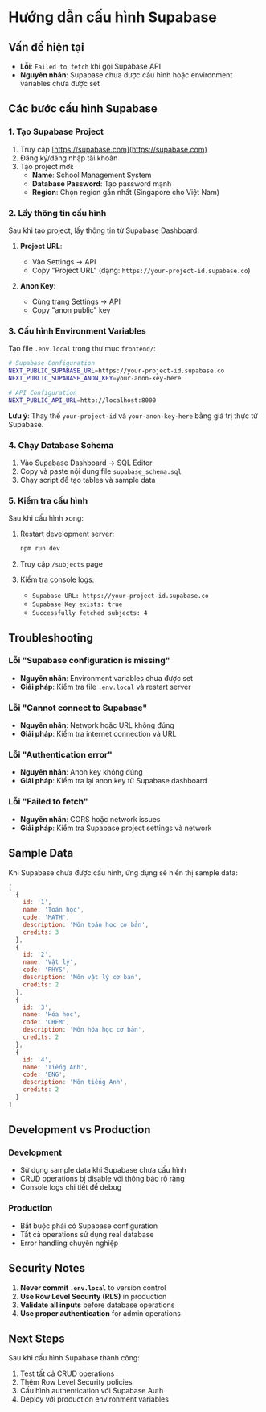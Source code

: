 # Hướng dẫn cấu hình Supabase

## Vấn đề hiện tại
- **Lỗi**: `Failed to fetch` khi gọi Supabase API
- **Nguyên nhân**: Supabase chưa được cấu hình hoặc environment variables chưa được set

## Các bước cấu hình Supabase

### 1. Tạo Supabase Project

1. Truy cập [https://supabase.com](https://supabase.com)
2. Đăng ký/đăng nhập tài khoản
3. Tạo project mới:
   - **Name**: School Management System
   - **Database Password**: Tạo password mạnh
   - **Region**: Chọn region gần nhất (Singapore cho Việt Nam)

### 2. Lấy thông tin cấu hình

Sau khi tạo project, lấy thông tin từ Supabase Dashboard:

1. **Project URL**:
   - Vào Settings → API
   - Copy "Project URL" (dạng: `https://your-project-id.supabase.co`)

2. **Anon Key**:
   - Cùng trang Settings → API
   - Copy "anon public" key

### 3. Cấu hình Environment Variables

Tạo file `.env.local` trong thư mục `frontend/`:

```bash
# Supabase Configuration
NEXT_PUBLIC_SUPABASE_URL=https://your-project-id.supabase.co
NEXT_PUBLIC_SUPABASE_ANON_KEY=your-anon-key-here

# API Configuration  
NEXT_PUBLIC_API_URL=http://localhost:8000
```

**Lưu ý**: Thay thế `your-project-id` và `your-anon-key-here` bằng giá trị thực từ Supabase.

### 4. Chạy Database Schema

1. Vào Supabase Dashboard → SQL Editor
2. Copy và paste nội dung file `supabase_schema.sql`
3. Chạy script để tạo tables và sample data

### 5. Kiểm tra cấu hình

Sau khi cấu hình xong:

1. Restart development server:
   ```bash
   npm run dev
   ```

2. Truy cập `/subjects` page
3. Kiểm tra console logs:
   - `Supabase URL: https://your-project-id.supabase.co`
   - `Supabase Key exists: true`
   - `Successfully fetched subjects: 4`

## Troubleshooting

### Lỗi "Supabase configuration is missing"
- **Nguyên nhân**: Environment variables chưa được set
- **Giải pháp**: Kiểm tra file `.env.local` và restart server

### Lỗi "Cannot connect to Supabase"
- **Nguyên nhân**: Network hoặc URL không đúng
- **Giải pháp**: Kiểm tra internet connection và URL

### Lỗi "Authentication error"
- **Nguyên nhân**: Anon key không đúng
- **Giải pháp**: Kiểm tra lại anon key từ Supabase dashboard

### Lỗi "Failed to fetch"
- **Nguyên nhân**: CORS hoặc network issues
- **Giải pháp**: Kiểm tra Supabase project settings và network

## Sample Data

Khi Supabase chưa được cấu hình, ứng dụng sẽ hiển thị sample data:

```javascript
[
  {
    id: '1',
    name: 'Toán học',
    code: 'MATH',
    description: 'Môn toán học cơ bản',
    credits: 3
  },
  {
    id: '2', 
    name: 'Vật lý',
    code: 'PHYS',
    description: 'Môn vật lý cơ bản',
    credits: 2
  },
  {
    id: '3',
    name: 'Hóa học', 
    code: 'CHEM',
    description: 'Môn hóa học cơ bản',
    credits: 2
  },
  {
    id: '4',
    name: 'Tiếng Anh',
    code: 'ENG', 
    description: 'Môn tiếng Anh',
    credits: 2
  }
]
```

## Development vs Production

### Development
- Sử dụng sample data khi Supabase chưa cấu hình
- CRUD operations bị disable với thông báo rõ ràng
- Console logs chi tiết để debug

### Production
- Bắt buộc phải có Supabase configuration
- Tất cả operations sử dụng real database
- Error handling chuyên nghiệp

## Security Notes

1. **Never commit `.env.local`** to version control
2. **Use Row Level Security (RLS)** in production
3. **Validate all inputs** before database operations
4. **Use proper authentication** for admin operations

## Next Steps

Sau khi cấu hình Supabase thành công:

1. Test tất cả CRUD operations
2. Thêm Row Level Security policies
3. Cấu hình authentication với Supabase Auth
4. Deploy với production environment variables
